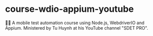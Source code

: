 # course-wdio-appium-youtube
👨‍🎓 A mobile test automation course using Node.js, WebdriverIO and Appium. Ministered by Tu Huynh at his YouTube channel "SDET PRO".
